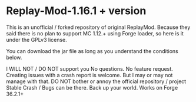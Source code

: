 # Replay-Mod-1.16.1 + version

This is an unofficial / forked repository of original ReplayMod.
Because they said there is no plan to support MC 1.12.+ using Forge loader, so here is it under the GPLv3 license.

You can download the jar file as long as you understand the conditions below.

I WILL NOT / DO NOT support you
No questions.
No feature request.
Creating issues with a crash report is welcome. But I may or may not manage with that.
DO NOT bother or annoy the official repository / project
Stable
Crash / Bugs can be there.
Back up your world.
Works on Forge 36.2.1+
